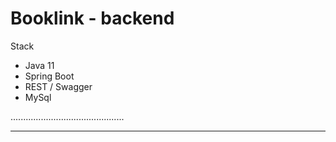 # Booklink - backend

Stack
- Java 11
- Spring Boot
- REST / Swagger
- MySql

.............................................
********************